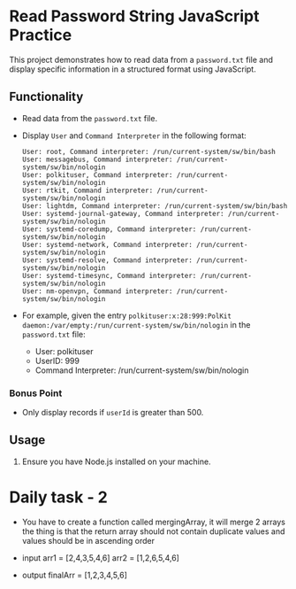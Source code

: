 # Read Password String JavaScript Practice

This project demonstrates how to read data from a `password.txt` file and display specific information in a structured format using JavaScript.

## Functionality

- Read data from the `password.txt` file.
- Display `User` and `Command Interpreter` in the following format:

    ```
    User: root, Command interpreter: /run/current-system/sw/bin/bash
    User: messagebus, Command interpreter: /run/current-system/sw/bin/nologin
    User: polkituser, Command interpreter: /run/current-system/sw/bin/nologin
    User: rtkit, Command interpreter: /run/current-system/sw/bin/nologin
    User: lightdm, Command interpreter: /run/current-system/sw/bin/bash
    User: systemd-journal-gateway, Command interpreter: /run/current-system/sw/bin/nologin
    User: systemd-coredump, Command interpreter: /run/current-system/sw/bin/nologin
    User: systemd-network, Command interpreter: /run/current-system/sw/bin/nologin
    User: systemd-resolve, Command interpreter: /run/current-system/sw/bin/nologin
    User: systemd-timesync, Command interpreter: /run/current-system/sw/bin/nologin
    User: nm-openvpn, Command interpreter: /run/current-system/sw/bin/nologin
    ```

- For example, given the entry `polkituser:x:28:999:PolKit daemon:/var/empty:/run/current-system/sw/bin/nologin` in the `password.txt` file:
    - User: polkituser
    - UserID: 999
    - Command Interpreter: /run/current-system/sw/bin/nologin

### Bonus Point

- Only display records if `userId` is greater than 500.

## Usage

1. Ensure you have Node.js installed on your machine.


# Daily task - 2

 - You have to create a function called mergingArray, it will merge 2 arrays the thing is that the return array should not contain duplicate values and values should be in ascending order

 - input 
    arr1 = [2,4,3,5,4,6]
    arr2 = [1,2,6,5,4,6]

 - output
    finalArr = [1,2,3,4,5,6]




